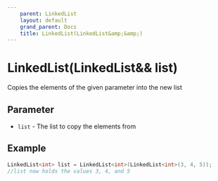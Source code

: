 ```yaml
---
    parent: LinkedList
    layout: default
    grand_parent: Docs
    title: LinkedList(LinkedList&amp;&amp;)
---
```


# LinkedList(LinkedList&amp;&amp; list)

Copies the elements of the given parameter into the new list

## Parameter

- `list` - The list to copy the elements from

## Example

```cpp
LinkedList<int> list = LinkedList<int>(LinkedList<int>(3, 4, 5));
//list now holds the values 3, 4, and 5
```
